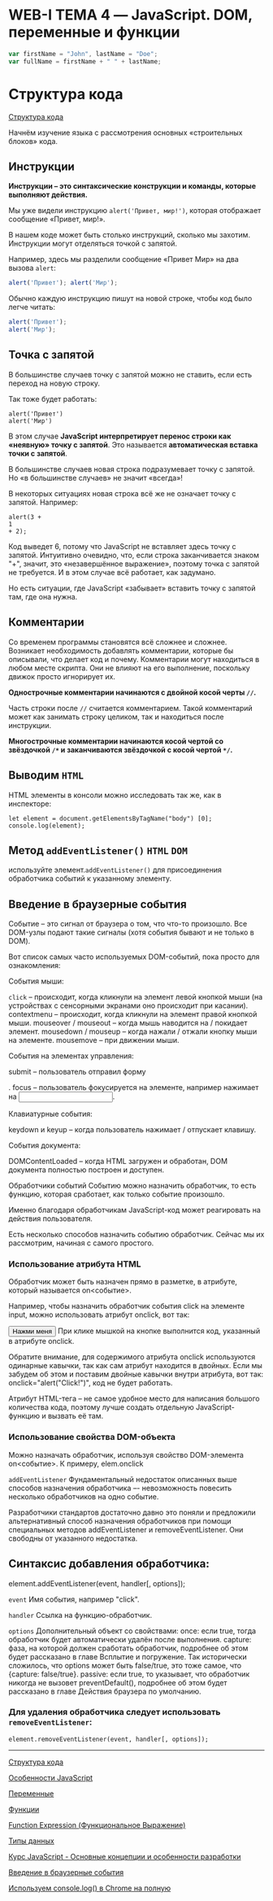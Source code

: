 # WEB-I ТЕМА 4 — JavaScript. DOM, переменные и функции

```js
var firstName = "John", lastName = "Doe";
var fullName = firstName + " " + lastName;
```


# Структура кода

[Структура кода](https://learn.javascript.ru/structure)

Начнём изучение языка с рассмотрения основных «строительных блоков» кода.


## Инструкции

**Инструкции – это синтаксические конструкции и команды, которые выполняют действия.**

Мы уже видели инструкцию `alert('Привет, мир!')`, которая отображает сообщение «Привет, мир!».

В нашем коде может быть столько инструкций, сколько мы захотим. Инструкции могут отделяться точкой с запятой.

Например, здесь мы разделили сообщение «Привет Мир» на два вызова `alert`:

```js
alert('Привет'); alert('Мир');
```

Обычно каждую инструкцию пишут на новой строке, чтобы код было легче читать:

```js
alert('Привет');
alert('Мир');
```

## Точка с запятой

В большинстве случаев точку с запятой можно не ставить, если есть переход на новую строку.

Так тоже будет работать:
```
alert('Привет')
alert('Мир')
```
В этом случае **JavaScript интерпретирует перенос строки как «неявную» точку с запятой**.
Это называется **автоматическая вставка точки с запятой**.

В большинстве случаев новая строка подразумевает точку с запятой. Но «в большинстве случаев» не значит «всегда»!

В некоторых ситуациях новая строка всё же не означает точку с запятой. Например:
```
alert(3 +
1
+ 2);
```
Код выведет 6, потому что JavaScript не вставляет здесь точку с запятой. Интуитивно очевидно, что, если строка заканчивается знаком "+", значит, это «незавершённое выражение», поэтому точка с запятой не требуется. И в этом случае всё работает, как задумано.

Но есть ситуации, где JavaScript «забывает» вставить точку с запятой там, где она нужна.


## Комментарии

Со временем программы становятся всё сложнее и сложнее. Возникает необходимость добавлять комментарии, которые бы описывали, что делает код и почему.
Комментарии могут находиться в любом месте скрипта. Они не влияют на его выполнение, поскольку движок просто игнорирует их.

**Однострочные комментарии начинаются с двойной косой черты `//`.**

Часть строки после `//` считается комментарием. Такой комментарий может как занимать строку целиком, так и находиться после инструкции.

**Многострочные комментарии начинаются косой чертой со звёздочкой `/*` и заканчиваются звёздочкой с косой чертой `*/`.**



## Выводим `HTML`
HTML элементы в консоли можно исследовать так же, как в инспекторе:
```
let element = document.getElementsByTagName("body") [0];
console.log(element);
```

## Метод `addEventListener()` `HTML` `DOM`

используйте элемент.`addEventListener()` для присоединения обработчика событий 
к указанному элементу.


## Введение в браузерные события

Событие – это сигнал от браузера о том, что что-то произошло. Все DOM-узлы подают такие сигналы (хотя события бывают и не только в DOM).

Вот список самых часто используемых DOM-событий, пока просто для ознакомления:

События мыши:

`click` – происходит, когда кликнули на элемент левой кнопкой мыши (на устройствах с сенсорными экранами оно происходит при касании).
contextmenu – происходит, когда кликнули на элемент правой кнопкой мыши.
mouseover / mouseout – когда мышь наводится на / покидает элемент.
mousedown / mouseup – когда нажали / отжали кнопку мыши на элементе.
mousemove – при движении мыши.

События на элементах управления:

submit – пользователь отправил форму <form>.
focus – пользователь фокусируется на элементе, например нажимает на <input>.

Клавиатурные события:

keydown и keyup – когда пользователь нажимает / отпускает клавишу.

События документа:

DOMContentLoaded – когда HTML загружен и обработан, DOM документа полностью построен и доступен.

Обработчики событий
Событию можно назначить обработчик, то есть функцию, которая сработает, как только событие произошло.

Именно благодаря обработчикам JavaScript-код может реагировать на действия пользователя.

Есть несколько способов назначить событию обработчик. Сейчас мы их рассмотрим, начиная с самого простого.


### Использование атрибута HTML
Обработчик может быть назначен прямо в разметке, в атрибуте, который называется on<событие>.

Например, чтобы назначить обработчик события click на элементе input, можно использовать атрибут onclick, вот так:

<input value="Нажми меня" onclick="alert('Клик!')" type="button">
При клике мышкой на кнопке выполнится код, указанный в атрибуте onclick.

Обратите внимание, для содержимого атрибута onclick используются одинарные кавычки, так как сам атрибут находится в двойных. Если мы забудем об этом и поставим двойные кавычки внутри атрибута, вот так: onclick="alert("Click!")", код не будет работать.

Атрибут HTML-тега – не самое удобное место для написания большого количества кода, поэтому лучше создать отдельную JavaScript-функцию и вызвать её там.

### Использование свойства DOM-объекта
Можно назначать обработчик, используя свойство DOM-элемента on<событие>.
К примеру, elem.onclick

`addEventListener`
Фундаментальный недостаток описанных выше способов назначения обработчика –- невозможность повесить несколько обработчиков на одно событие.

Разработчики стандартов достаточно давно это поняли и предложили альтернативный способ назначения обработчиков при помощи специальных методов addEventListener и removeEventListener. Они свободны от указанного недостатка.

## Синтаксис добавления обработчика:

element.addEventListener(event, handler[, options]);

`event`
 Имя события, например "click".

`handler`
 Ссылка на функцию-обработчик.

`options`
Дополнительный объект со свойствами:
once: если true, тогда обработчик будет автоматически удалён после выполнения.
capture: фаза, на которой должен сработать обработчик, подробнее об этом будет рассказано в главе Всплытие и погружение. Так исторически сложилось, что options может быть false/true, это тоже самое, что {capture: false/true}.
passive: если true, то указывает, что обработчик никогда не вызовет preventDefault(), подробнее об этом будет рассказано в главе Действия браузера по умолчанию.

### Для удаления обработчика следует использовать `removeEventListener`:
```
element.removeEventListener(event, handler[, options]);
```

***

[Структура кода](https://learn.javascript.ru/structure)

[Особенности JavaScript](https://learn.javascript.ru/javascript-specials)

[Переменные](https://learn.javascript.ru/variables)

[Функции](https://learn.javascript.ru/function-basics)

[Function Expression (Функциональное Выражение)](https://learn.javascript.ru/function-expressions)

[Типы данных](https://learn.javascript.ru/types)


[Курс JavaScript - Основные концепции и особенности разработки](http://jsflow.org/)



[Введение в браузерные события](https://learn.javascript.ru/introduction-browser-events)


[Используем console.log() в Chrome на полную](https://habr.com/ru/post/480700/)
